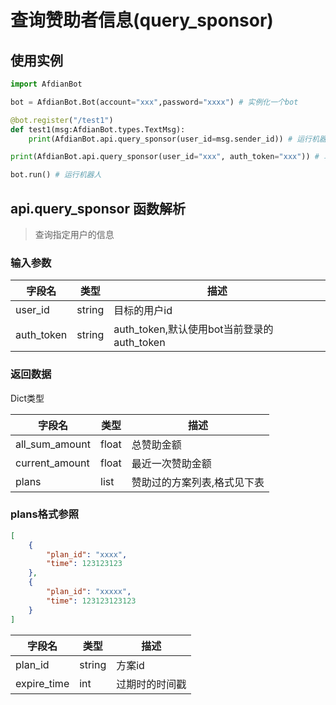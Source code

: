 # 查询赞助者信息(query_sponsor)
## 使用实例
```python
import AfdianBot

bot = AfdianBot.Bot(account="xxx",password="xxxx") # 实例化一个bot

@bot.register("/test1")
def test1(msg:AfdianBot.types.TextMsg):
    print(AfdianBot.api.query_sponsor(user_id=msg.sender_id)) # 运行机器人时可忽略auth_token,将自动填入bot的auth_token

print(AfdianBot.api.query_sponsor(user_id="xxx", auth_token="xxx")) # 单用时请传入auth_token

bot.run() # 运行机器人
```

## api.query_sponsor 函数解析

> 查询指定用户的信息

### 输入参数
| 字段名        | 类型     | 描述                                |
|------------|--------|-----------------------------------|
| user_id    | string | 目标的用户id                           |
| auth_token | string | auth_token,默认使用bot当前登录的auth_token |

### 返回数据
Dict类型

| 字段名            | 类型    | 描述             |
|----------------|-------|----------------|
| all_sum_amount | float | 总赞助金额          |
| current_amount | float | 最近一次赞助金额       |
| plans          | list  | 赞助过的方案列表,格式见下表 |

### plans格式参照
```json
[
    {
        "plan_id": "xxxx",
        "time": 123123123
    },
    {
        "plan_id": "xxxxx",
        "time": 123123123123
    }
]
```
| 字段名         | 类型     | 描述      |
|-------------|--------|---------|
| plan_id     | string | 方案id    |
| expire_time | int    | 过期时的时间戳 |